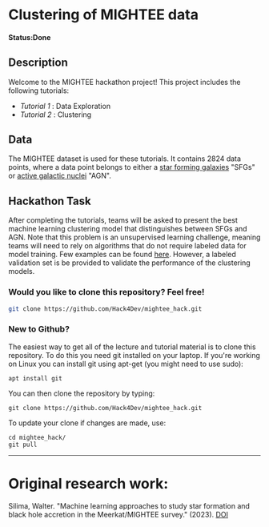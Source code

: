 # Clustering of MIGHTEE data

#### Status:Done

## Description
   
Welcome to the MIGHTEE hackathon project! This project includes the following tutorials:

- *Tutorial 1* : Data Exploration
- *Tutorial 2* : Clustering


## Data

The MIGHTEE dataset is used for these tutorials. It contains 2824 data points, where a data point belongs to either a [star forming galaxies](https://www.cfa.harvard.edu/news/understanding-star-forming-galaxies) "SFGs" or [active galactic nuclei](https://en.wikipedia.org/wiki/Active_galactic_nucleus) "AGN".


## Hackathon Task
After completing the tutorials, teams will be asked to present the best machine learning clustering model that distinguishes between SFGs and AGN. Note that this problem is an unsupervised learning challenge, meaning teams will need to rely on algorithms that do not require labeled data for model training. Few examples can be found [here](https://scikit-learn.org/stable/modules/clustering.html).  However, a labeled validation set is be provided to validate the performance of the clustering models.


### Would you like to clone this repository? Feel free!

```bash
git clone https://github.com/Hack4Dev/mightee_hack.git
```


### New to Github?

The easiest way to get all of the lecture and tutorial material is to clone this repository. To do this you need git installed on your laptop. If you're working on Linux you can install git using apt-get (you might need to use sudo):

```
apt install git
```

You can then clone the repository by typing:

```
git clone https://github.com/Hack4Dev/mightee_hack.git
```

To update your clone if changes are made, use:

```
cd mightee_hack/
git pull
```

----
# Original research work:

Silima, Walter. "Machine learning approaches to study star formation and black hole accretion in the Meerkat/MIGHTEE survey." (2023). [DOI](https://etd.uwc.ac.za/handle/11394/10406) 